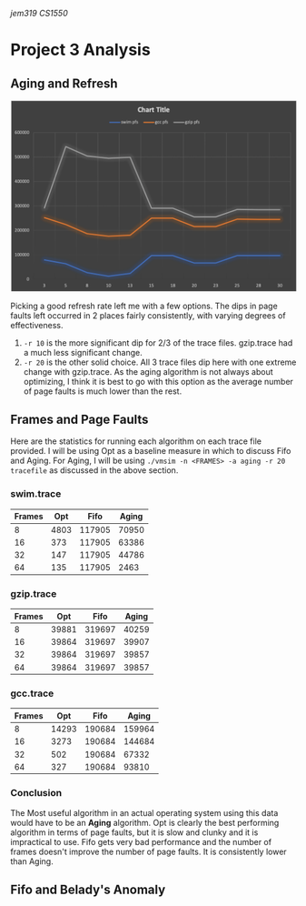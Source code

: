 *jem319*
*CS1550*
# Project 3 Analysis

## Aging and Refresh
![Graphing Page Faults by Refresh Rate](RefreshByPageFaults.png)

Picking a good refresh rate left me with a few options. The dips in page faults
left occurred in 2 places fairly consistently, with varying degrees of effectiveness.

1. `-r 10` is the more significant dip for 2/3 of the trace files. gzip.trace had a much less
significant change.
1. `-r 20` is the other solid choice. All 3 trace files dip here with one extreme change
with gzip.trace. As the aging algorithm is not always about optimizing, I think it is best
to go with this option as the average number of page faults is much lower than the rest.

## Frames and Page Faults

Here are the statistics for running each algorithm on each trace file provided.
I will be using Opt as a baseline measure in which to discuss Fifo and Aging.
For Aging, I will be using `./vmsim -n <FRAMES> -a aging -r 20 tracefile` as discussed in the above section.

### swim.trace

|    Frames    |     Opt     |     Fifo      |     Aging     |
|------------- |------------ | ------------- | ------------- |
|8|4803|117905|70950|
|16|373|117905|63386|
|32|147|117905|44786|
|64|135|117905|2463|

### gzip.trace

|    Frames    |     Opt     |     Fifo      |     Aging     |
|------------- |------------ | ------------- | ------------- |
|8|39881|319697|40259|
|16|39864|319697|39907|
|32|39864|319697|39857|
|64|39864|319697|39857|

### gcc.trace

|    Frames    |     Opt     |     Fifo      |     Aging     |
|------------- |------------ | ------------- | ------------- |
|8|14293|190684|159964|
|16|3273|190684|144684|
|32|502|190684|67332|
|64|327|190684|93810|

### Conclusion
The Most useful algorithm in an actual operating system using this data would have to be
an **Aging** algorithm. Opt is clearly the best performing algorithm in terms of page faults, but
it is slow and clunky and it is impractical to use. Fifo gets very bad performance and the number of frames doesn't improve the number of page faults. It is consistently lower than Aging.

## Fifo and Belady's Anomaly
